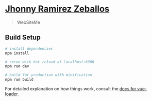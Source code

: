 # [Jhonny Ramirez Zeballos](https://github.com/jrcinco/jrcinco.github.io)

> WebSiteMe

## Build Setup

``` bash
# install dependencies
npm install

# serve with hot reload at localhost:8080
npm run dev

# build for production with minification
npm run build
```

For detailed explanation on how things work, consult the [docs for vue-loader](http://vuejs.github.io/vue-loader).
